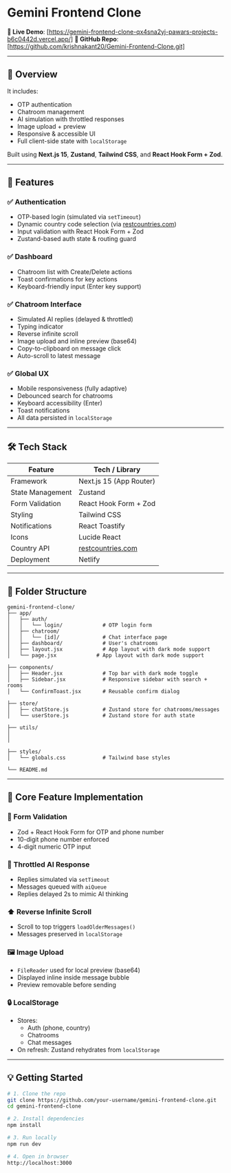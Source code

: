# Gemini Frontend Clone

**🔗 Live Demo**: [https://gemini-frontend-clone-qx4sna2yj-pawars-projects-b6c0442d.vercel.app/]
**📁 GitHub Repo**: [https://github.com/krishnakant20/Gemini-Frontend-Clone.git]

---

## 📌 Overview
It includes:

- OTP authentication  
- Chatroom management  
- AI simulation with throttled responses  
- Image upload + preview  
- Responsive & accessible UI  
- Full client-side state with `localStorage`

Built using **Next.js 15**, **Zustand**, **Tailwind CSS**, and **React Hook Form + Zod**.

---

## 🚀 Features

### ✅ Authentication

- OTP-based login (simulated via `setTimeout`)
- Dynamic country code selection (via [restcountries.com](https://restcountries.com))
- Input validation with React Hook Form + Zod
- Zustand-based auth state & routing guard

### ✅ Dashboard

- Chatroom list with Create/Delete actions
- Toast confirmations for key actions
- Keyboard-friendly input (Enter key support)

### ✅ Chatroom Interface

- Simulated AI replies (delayed & throttled)
- Typing indicator
- Reverse infinite scroll
- Image upload and inline preview (base64)
- Copy-to-clipboard on message click
- Auto-scroll to latest message

### ✅ Global UX

- Mobile responsiveness (fully adaptive)
- Debounced search for chatrooms
- Keyboard accessibility (Enter)
- Toast notifications
- All data persisted in `localStorage`

---

## 🛠️ Tech Stack

| Feature            | Tech / Library                                  |
|--------------------|--------------------------------------------------|
| Framework          | Next.js 15 (App Router)                          |
| State Management   | Zustand                                          |
| Form Validation    | React Hook Form + Zod                            |
| Styling            | Tailwind CSS                                     |
| Notifications      | React Toastify                                   |
| Icons              | Lucide React                                     |
| Country API        | [restcountries.com](https://restcountries.com)   |
| Deployment         | Netlify                                          |

---

## 📁 Folder Structure
```
gemini-frontend-clone/
├── app/
│   ├── auth/
│   │   └── login/             # OTP login form
│   ├── chatroom/
│   │   └── [id]/              # Chat interface page
│   ├── dashboard/             # User's chatrooms
│   ├── layout.jsx             # App layout with dark mode support
│   └── page.jsx             # App layout with dark mode support

├── components/
│   ├── Header.jsx             # Top bar with dark mode toggle
│   ├── Sidebar.jsx            # Responsive sidebar with search + rooms
│   └── ConfirmToast.jsx       # Reusable confirm dialog

├── store/
│   ├── chatStore.js           # Zustand store for chatrooms/messages
│   └── userStore.js           # Zustand store for auth state

├── utils/
│   
│   

├── styles/
│   └── globals.css            # Tailwind base styles

└── README.md
```


---

## 🧠 Core Feature Implementation

### 🧩 Form Validation

- Zod + React Hook Form for OTP and phone number
- 10-digit phone number enforced
- 4-digit numeric OTP input

### 💬 Throttled AI Response

- Replies simulated via `setTimeout`
- Messages queued with `aiQueue`
- Replies delayed 2s to mimic AI thinking

### ⬆️ Reverse Infinite Scroll

- Scroll to top triggers `loadOlderMessages()`
- Messages preserved in `localStorage`

### 🖼️ Image Upload

- `FileReader` used for local preview (base64)
- Displayed inline inside message bubble
- Preview removable before sending

### 🔒 LocalStorage

- Stores:
  - Auth (phone, country)
  - Chatrooms
  - Chat messages
- On refresh: Zustand rehydrates from `localStorage`

---

## 💡 Getting Started

```bash
# 1. Clone the repo
git clone https://github.com/your-username/gemini-frontend-clone.git
cd gemini-frontend-clone

# 2. Install dependencies
npm install

# 3. Run locally
npm run dev

# 4. Open in browser
http://localhost:3000

